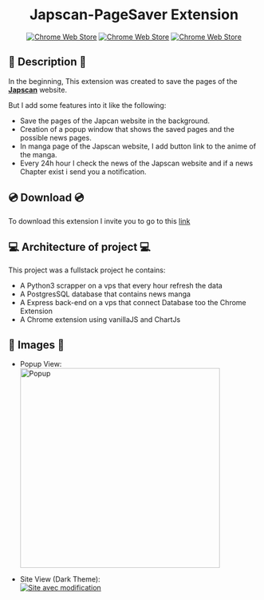 <div align="center">
    <h1>Japscan-PageSaver Extension</h1>

[![Chrome Web Store](https://img.shields.io/chrome-web-store/stars/oennheijilebmieelbahckofblcgkljn?label=Stars&color=brightgreen&logo=googlechrome&style=for-the-badge)](https://chrome.google.com/webstore/detail/japscanpagesaver/oennheijilebmieelbahckofblcgkljn?hl=fr&authuser=0)
[![Chrome Web Store](https://img.shields.io/chrome-web-store/users/oennheijilebmieelbahckofblcgkljn?color=brightgreen&logo=googlechrome&style=for-the-badge)](https://chrome.google.com/webstore/detail/japscanpagesaver/oennheijilebmieelbahckofblcgkljn?hl=fr&authuser=0)
[![Chrome Web Store](https://img.shields.io/chrome-web-store/v/oennheijilebmieelbahckofblcgkljn?color=brightgreen&logo=googlechrome&style=for-the-badge&label=Version)](https://chrome.google.com/webstore/detail/japscanpagesaver/oennheijilebmieelbahckofblcgkljn?hl=fr&authuser=0)
<br>
</div>

## :notebook: Description :notebook:

In the beginning, This extension was created to save the pages of the <a href="https://www.japscan.ws/">**Japscan**</a> website.

But I add some features into it like the following:

* Save the pages of the Japcan website in the background.
* Creation of a popup window that shows the saved pages and the possible news pages.
* In manga page of the Japscan website, I add button link to the anime of the manga.
* Every 24h hour I check the news of the Japscan website and if a news Chapter exist i send you a notification.

## :cd:	Download :cd:


To download this extension I invite you to go to this <a href="https://chrome.google.com/webstore/detail/japscanpagesaver/oennheijilebmieelbahckofblcgkljn?hl=fr&authuser=0">link</a>

## :computer: Architecture of project :computer:

This project was a fullstack project he contains:

* A Python3 scrapper on a vps that every hour refresh the data
* A PostgresSQL database that contains news manga
* A Express back-end on a vps that connect Database too the Chrome Extension
* A Chrome extension using vanillaJS and ChartJs 

## :camera_flash: Images :camera_flash:

* Popup View:
    <br>
    <a href="https://i.imgur.com/Kiuib0c.png"><img src="https://i.imgur.com/B8gvAGw.png" title="Popup" width="400px"/></a>

* Site View (Dark Theme):
    <br>
    <a href="https://i.imgur.com/oFIj4Yf.png"><img src="https://imgur.com/emLge8c.png" title="Site avec modification" /></a>
